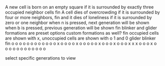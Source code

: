 A new cell is born on an empty square if it is surrounded by exactly three occupied neighbor cells              fin
A cell dies of overcrowding if it is surrounded by four or more neighbors,                                      fin
and it dies of loneliness if it is surrounded by zero or one neighbor
when n is pressed, next generation will be shown      when b is pressed, previous generation will be shown      fin
blinker and glider formations are preset options      custom formations as well?                                fin
occupied cells are shown with x, unoccupied cells are shown with o                                              1 and 0
 glider            blinker            fin
o o o o o         o o o o o
o o x o o         o o x o o
o o o x o         o o x o o
o x x x o         o o x o o
o o o o o         o o o o o

select specific generations to view
